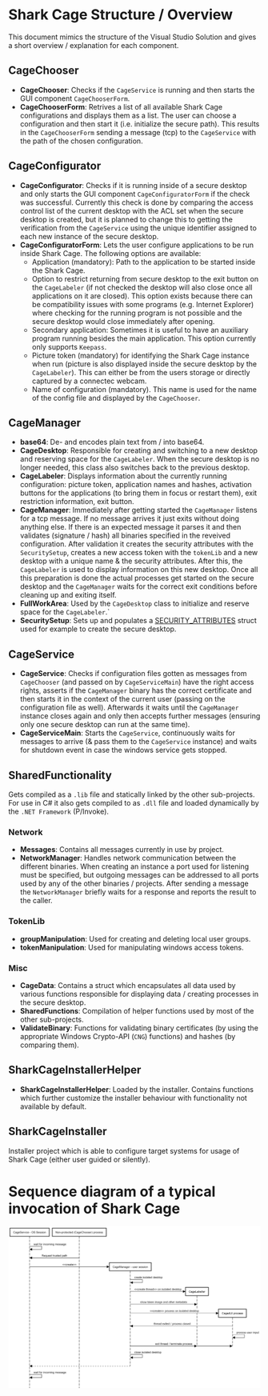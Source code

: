 # Shark Cage Structure / Overview

This document mimics the structure of the Visual Studio Solution and gives a short overview / explanation for each component.

## CageChooser

* __CageChooser__: Checks if the `CageService` is running and then starts the GUI component `CageChooserForm`.
* __CageChooserForm__: Retrives a list of all available Shark Cage configurations and displays them as a list. The user can choose a configuration and then start it (i.e. initialize the secure path). This results in the `CageChooserForm` sending a message (tcp) to the `CageService` with the path of the chosen configuration.

## CageConfigurator

* __CageConfigurator__: Checks if it is running inside of a secure desktop and only starts the GUI component `CageConfiguratorForm` if the check was successful. Currently this check is done by comparing the access control list of the current desktop with the ACL set when the secure desktop is created, but it is planned to change this to getting the verification from the `CageService` using the unique identifier assigned to each new instance of the secure desktop.
* __CageConfiguratorForm__: Lets the user configure applications to be run inside Shark Cage. The following options are available:
  * Application (mandatory): Path to the application to be started inside the Shark Cage.
  * Option to restrict returning from secure desktop to the exit button on the `CageLabeler` (if not checked the desktop will also close once all applications on it are closed). This option exists because there can be compatibility issues with some programs (e.g. Internet Explorer) where checking for the running program is not possible and the secure desktop would close immediately after opening.
  * Secondary application: Sometimes it is useful to have an auxiliary program running besides the main application. This option currently only supports `Keepass`.
  * Picture token (mandatory) for identifying the Shark Cage instance when run (picture is also displayed inside the secure desktop by the `CageLabeler`). This can either be from the users storage or directly captured by a connectec webcam.
  * Name of configuration (mandatory). This name is used for the name of the config file and displayed by the `CageChooser`.

## CageManager

* __base64__: De- and encodes plain text from / into base64.
* __CageDesktop__: Responsible for creating and switching to a new desktop and reserving space for the `CageLabeler`. When the secure desktop is no longer needed, this class also switches back to the previous desktop.
* __CageLabeler__: Displays information about the currently running configuration: picture token, application names and hashes, activation buttons for the applications (to bring them in focus or restart them), exit restriction information, exit button.
* __CageManager__: Immediately after getting started the `CageManager` listens for a tcp message. If no message arrives it just exits without doing anything else. If there is an expected message it parses it and then validates (signature / hash) all binaries specified in the reveived configuration. After validation it creates the security attributes with the `SecuritySetup`, creates a new access token with the `tokenLib` and a new desktop with a unique name & the security attributes. After this, the `CageLabeler` is used to display information on this new desktop. Once all this preparation is done the actual processes get started on the secure desktop and the `CageManager` waits for the correct exit conditions before cleaning up and exiting itself.
* __FullWorkArea__: Used by the `CageDesktop` class to initialize and reserve space for the `CageLabeler`.`
* __SecuritySetup__: Sets up and populates a [SECURITY_ATTRIBUTES](https://msdn.microsoft.com/en-us/library/windows/desktop/aa379560%28v=vs.85%29.aspx?f=255&MSPPError=-2147217396) struct used for example to create the secure desktop.

## CageService

* __CageService__: Checks if configuration files gotten as messages from `CageChooser` (and passed on by `CageServiceMain`) have the right access rights, asserts if the `CageManager` binary has the correct certificate and then starts it in the context of the current user (passing on the configuration file as well). Afterwards it waits until the `CageManager` instance closes again and only then accepts further messages (ensuring only one secure desktop can run at the same time).
* __CageServiceMain__: Starts the `CageService`, continuously waits for messages to arrive (& pass them to the `CageService` instance) and waits for shutdown event in case the windows service gets stopped.

## SharedFunctionality

Gets compiled as a `.lib` file and statically linked by the other sub-projects. For use in C# it also gets compiled to as `.dll` file and loaded dynamically by the `.NET Framework` (P/Invoke).

### Network

* __Messages__: Contains all messages currently in use by project.
* __NetworkManager__: Handles network communication between the different binaries. When creating an instance a port used for listening must be specified, but outgoing messages can be addressed to all ports used by any of the other binaries / projects. After sending a message the `NetworkManager` briefly waits for a response and reports the result to the caller.

### TokenLib

* __groupManipulation__: Used for creating and deleting local user groups.
* __tokenManipulation__: Used for manipulating windows access tokens.

### Misc

* __CageData__: Contains a struct which encapsulates all data used by various functions responsible for displaying data / creating processes in the secure desktop.
* __SharedFunctions__: Compilation of helper functions used by most of the other sub-projects.
* __ValidateBinary__: Functions for validating binary certificates (by using the appropriate Windows Crypto-API (`CNG`) functions) and hashes (by comparing them).

## SharkCageInstallerHelper

* __SharkCageInstallerHelper__: Loaded by the installer. Contains functions which further customize the installer behaviour with functionality not available by default.

## SharkCageInstaller

Installer project which is able to configure target systems for usage of Shark Cage (either user guided or silently).

# Sequence diagram of a typical invocation of Shark Cage

![](sharkcage_sequence_diagramm.png)
